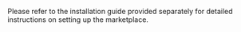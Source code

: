 Please refer to the installation guide provided separately for detailed instructions on setting up the marketplace.